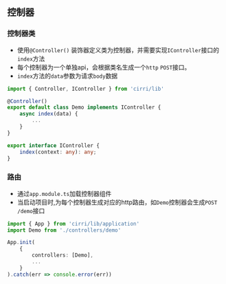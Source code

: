 ## 控制器
### 控制器类
- 使用`@Controller()` 装饰器定义类为控制器，并需要实现`IController`接口的`index`方法
- 每个控制器为一个单独api，会根据类名生成一个`http` `POST`接口。
- `index`方法的`data`参数为请求`body`数据
```typescript
import { Controller, IController } from 'cirri/lib'

@Controller()
export default class Demo implements IController {
    async index(data) {
        ...
    }
}
```
```typescript
export interface IController {
    index(context: any): any;
}
```
### 路由
- 通过`app.module.ts`加载控制器组件
- 当启动项目时,为每个控制器生成对应的http路由，如`Demo`控制器会生成`POST` `/demo`接口
```typescript
import { App } from 'cirri/lib/application'
import Demo from './controllers/demo'

App.init(
    {
        controllers: [Demo],
        ...
    }
).catch(err => console.error(err))

```
